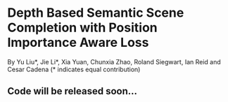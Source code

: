 # Depth Based Semantic Scene Completion with Position Importance Aware Loss

By Yu Liu*, Jie Li*, Xia Yuan, Chunxia Zhao, Roland Siegwart, Ian Reid and Cesar Cadena (* indicates equal contribution)


## Code will be released soon...


